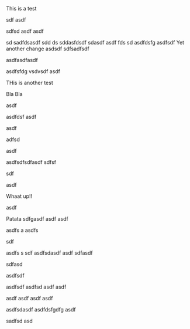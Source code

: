 This is a test


sdf
asdf


sdfsd
asdf
asdf

sd
sadfdsasdf
sdd
ds
sddasfdsdf
sdasdf
asdf
fds
sd
asdfdsfg
asdfsdf
Yet another change  asdsdf
sdfsadfsdf

asdfasdfasdf

asdfsfdg
vsdvsdf
asdf

THis is another test

Bla Bla


asdf

asdfdsf
asdf

asdf

adfsd

asdf

asdfsdfsdfasdf
sdfsf

sdf

asdf


Whaat up!! 

asdf

Patata
sdfgasdf
asdf
asdf

asdfs
a
asdfs

sdf

asdfs
s
sdf
asdfsdasdf
asdf
sdfasdf

sdfasd



asdfsdf

asdfsdf
asdfsd
asdf
asdf

asdf
asdf
asdf
asdf

asdfsdasdf
asdfdsfgdfg
asdf

sadfsd
asd
